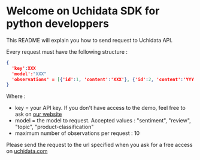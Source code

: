 # Welcome on Uchidata SDK for python developpers #

This README will explain you how to send request to Uchidata API.

Every request must have the following structure :

```json
{
  'key':XXX
  'model':"XXX"
  'observations' = [{'id':1, 'content':'XXX'}, {'id':2, 'content':'YYY'}, {'id':3, 'content':'ZZZ'}]
}
```

Where :
  - key = your API key. If you don't have access to the demo, feel free to ask on [our website](http://uchidata.com) 
  - model = the model to request. Accepted values : "sentiment", "review", "topic", "product-classification"
  - maximum number of observations per request : 10

Please send the request to the url specified when you ask for a free access on [uchidata.com](http://uchidata.com)

